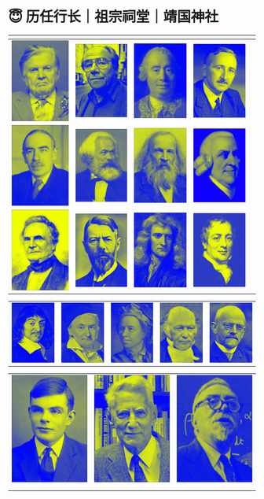 # 😇 历任行长｜祖宗祠堂｜靖国神社

<table><thead><tr><th width="160"></th><th width="145"></th><th width="148"></th><th width="146"></th><th></th></tr></thead><tbody><tr><td><img src="../.gitbook/assets/蒙代尔.png" alt="" data-size="original"></td><td><img src="../.gitbook/assets/A4备份 2 15@1x (1).png" alt="" data-size="original"></td><td><img src="../.gitbook/assets/A4备份 2@1x (2).png" alt="" data-size="original"></td><td><img src="../.gitbook/assets/A4备份 2 4@1x (2).png" alt="" data-size="original"></td><td><img src="../.gitbook/assets/齐泽克.png" alt="" data-size="original"></td></tr><tr><td><img src="../.gitbook/assets/凯恩斯 (2).png" alt="" data-size="original"></td><td><img src="../.gitbook/assets/马克思.png" alt="" data-size="original"></td><td><img src="../.gitbook/assets/门捷列夫 (3).png" alt="" data-size="original"></td><td><img src="../.gitbook/assets/亚当斯密.png" alt="" data-size="original"></td><td><img src="../.gitbook/assets/马尔萨斯.png" alt="" data-size="original"></td></tr><tr><td><img src="../.gitbook/assets/巴贝奇 (3).png" alt="" data-size="original"></td><td><img src="../.gitbook/assets/马克斯韦伯.png" alt="" data-size="original"></td><td><img src="../.gitbook/assets/牛顿 (2).png" alt="" data-size="original"></td><td><img src="../.gitbook/assets/大卫李嘉图.png" alt="" data-size="original"></td><td><img src="../.gitbook/assets/恩格尔.png" alt="" data-size="original"></td></tr></tbody></table>

|                                                                    |                                                                       |                                                                       |                                                                        |                                                                     |
| ------------------------------------------------------------------ | --------------------------------------------------------------------- | --------------------------------------------------------------------- | ---------------------------------------------------------------------- | ------------------------------------------------------------------- |
| <img src="../.gitbook/assets/笛卡尔.png" alt="" data-size="original"> | <img src="../.gitbook/assets/高斯 (1).png" alt="" data-size="original"> | <img src="../.gitbook/assets/欧拉 (2).png" alt="" data-size="original"> | <img src="../.gitbook/assets/哈密顿 (2).png" alt="" data-size="original"> | <img src="../.gitbook/assets/希尔伯特.png" alt="" data-size="original"> |

|                                                                     |                                                                       |                                                                          |
| ------------------------------------------------------------------- | --------------------------------------------------------------------- | ------------------------------------------------------------------------ |
| <img src="../.gitbook/assets/阿兰图灵.png" alt="" data-size="original"> | <img src="../.gitbook/assets/香农 (2).png" alt="" data-size="original"> | <img src="../.gitbook/assets/诺伯特维纳 (1).png" alt="" data-size="original"> |
|                                                                     |                                                                       |                                                                          |
|                                                                     |                                                                       |                                                                          |
